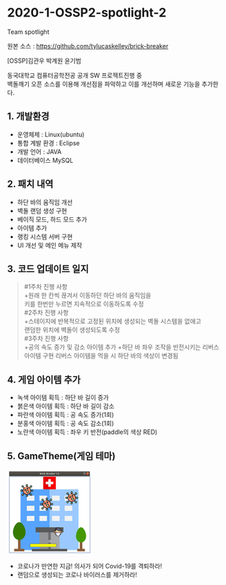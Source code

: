 # 2020-1-OSSP2-spotlight-2
Team spotlight

원본 소스 : https://github.com/tylucaskelley/brick-breaker

[OSSP]김관우 박계원 윤기범

동국대학교 컴퓨터공학전공 공개 SW 프로젝트진행 중  
벽돌깨기 오픈 소스를 이용해 개선점을 파악하고 이를 개선하며 새로운 기능을 추가한다.  

## 1. 개발환경

 - 운영체제 : Linux(ubuntu)  
 - 통합 계발 환경 : Eclipse  
 - 개발 언어 : JAVA  
 - 데이터베이스 MySQL  

## 2. 패치 내역

 - 하단 바의 움직임 개선  
 - 벽돌 랜덤 생성 구현  
 - 베이직 모드, 하드 모드 추가  
 - 아이템 추가  
 - 랭킹 시스템 서버 구현  
 - UI 개선 및 메인 메뉴 제작  

## 3. 코드 업데이트 일지

> #1주차 진행 사항  
> +원래 한 칸씩 끊겨서 이동하던 하단 바의 움직임을   
> 키를 한번만 누르면 지속적으로 이동하도록 수정   
> #2주차 진행 사항  
> +스테이지에 반복적으로 고정된 위치에 생성되는 벽돌 시스템을 없애고  
> 랜덤한 위치에 벽돌이 생성되도록 수정  
> #3주차 진행 사항   
> +공의 속도 증가 및 감소 아이템 추가
> +하단 바 좌우 조작을 반전시키는 리버스 아이템 구현
> 리버스 아이템을 먹을 시 하단 바의 색상이 변경됨

## 4. 게임 아이템 추가
- 녹색 아이템 획득 : 하단 바 길이 증가
- 붉은색 아이템 획득 : 하단 바 길이 감소
- 파란색 아이템 획득 : 공 속도 증가(1회)
- 분홍색 아이템 획득 : 공 속도 감소(1회)
- 노란색 아이템 획득 : 좌우 키 반전(paddle의 색상 RED)

## 5. GameTheme(게임 테마)
<img src="res/thumbnail.jpg">

- 코로나가 만연한 지금! 의사가 되어 Covid-19를 격퇴하라!
- 랜덤으로 생성되는 코로나 바이러스를 제거하라!
